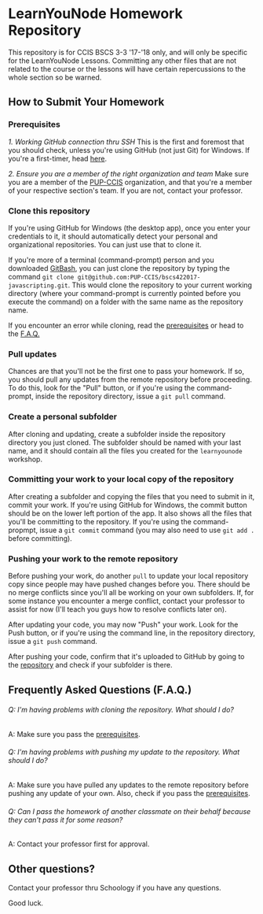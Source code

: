 # LearnYouNode Homework Repository

This repository is for CCIS BSCS 3-3 '17-'18 only, and will only be specific for the LearnYouNode Lessons. Committing any other files that are not related to the course or the lessons will have certain repercussions to the whole section so be warned.

## How to Submit Your Homework

### Prerequisites

*1. Working GitHub connection thru SSH*
This is the first and foremost that you should check, unless you're using GitHub (not just Git) for Windows. If you're a first-timer, head [here](https://help.github.com/articles/connecting-to-github-with-ssh/). 

*2. Ensure you are a member of the right organization and team*
Make sure you are a member of the [PUP-CCIS](https://github.com/PUP-CCIS) organization, and that you're a member of your respective section's team. If you are not, contact your professor.

### Clone this repository

If you're using GitHub for Windows (the desktop app), once you enter your credentials to it, it should automatically detect your personal and organizational repositories. You can just use that to clone it.

If you're more of a terminal (command-prompt) person and you downloaded [GitBash](https://git-for-windows.github.io/), you can just clone the repository by typing the command `git clone git@github.com:PUP-CCIS/bscs422017-javascripting.git`. This would clone the repository to your current working directory (where your command-prompt is currently pointed before you execute the command) on a folder with the same name as the repository name.

If you encounter an error while cloning, read the [prerequisites](https://github.com/PUP-CCIS/bsit332017-learnyounode#prerequisites) or head to the [F.A.Q.](https://github.com/PUP-CCIS/bsit332017-learnyounode#frequently-asked-questions-faq)

### Pull updates

Chances are that you'll not be the first one to pass your homework. If so, you should pull any updates from the remote repository before proceeding. To do this, look for the "Pull" button, or if you're using the command-prompt, inside the repository directory, issue a `git pull` command.

### Create a personal subfolder

After cloning and updating, create a subfolder inside the repository directory you just cloned. The subfolder should be named with your last name, and it should contain all the files you created for the `learnyounode` workshop.

### Committing your work to your local copy of the repository

After creating a subfolder and copying the files that you need to submit in it, commit your work. If you're using GitHub for Windows, the commit button should be on the lower left portion of the app. It also shows all the files that you'll be committing to the repository. If you're using the command-propmpt, issue a `git commit` command (you may also need to use `git add .` before committing).

### Pushing your work to the remote repository

Before pushing your work, do another `pull` to update your local repository copy since people may have pushed changes before you. There should be no merge conflicts since you'll all be working on your own subfolders. If, for some instance you encounter a merge conflict, contact your professor to assist for now (I'll teach you guys how to resolve conflicts later on).

After updating your code, you may now "Push" your work. Look for the Push button, or if you're using the command line, in the repository directory, issue a `git push` command.

After pushing your code, confirm that it's uploaded to GitHub by going to the [repository](https://github.com/PUP-CCIS/bsit332017-learnyounode) and check if your subfolder is there.

## Frequently Asked Questions (F.A.Q.)

###### Q: I'm having problems with cloning the repository. What should I do?

A: Make sure you pass the [prerequisites](https://github.com/PUP-CCIS/bsit332017-learnyounode#prerequisites).

###### Q: I'm having problems with pushing my update to the repository. What should I do?

A: Make sure you have pulled any updates to the remote repository before pushing any update of your own. Also, check if you pass the [prerequisites](https://github.com/PUP-CCIS/bsit332017-learnyounode#prerequisites).

###### Q: Can I pass the homework of another classmate on their behalf because they can't pass it for some reason?

A: Contact your professor first for approval.

## Other questions?

Contact your professor thru Schoology if you have any questions.

Good luck.